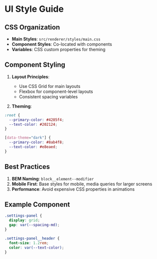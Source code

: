 # UI Style Guide

## CSS Organization
- **Main Styles**: `src/renderer/styles/main.css`
- **Component Styles**: Co-located with components
- **Variables**: CSS custom properties for theming

## Component Styling
1. **Layout Principles**:
   - Use CSS Grid for main layouts
   - Flexbox for component-level layouts
   - Consistent spacing variables

2. **Theming**:
```css
:root {
  --primary-color: #4285f4;
  --text-color: #202124;
}

[data-theme="dark"] {
  --primary-color: #8ab4f8;
  --text-color: #e8eaed;
}
```

## Best Practices
1. **BEM Naming**: `block__element--modifier`
2. **Mobile First**: Base styles for mobile, media queries for larger screens
3. **Performance**: Avoid expensive CSS properties in animations

## Example Component
```css
.settings-panel {
  display: grid;
  gap: var(--spacing-md);
}

.settings-panel__header {
  font-size: 1.2rem;
  color: var(--text-color);
}